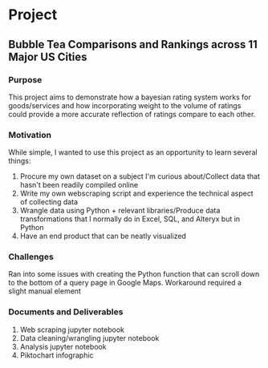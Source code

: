 # Project

## Bubble Tea Comparisons and Rankings across 11 Major US Cities

### Purpose
This project aims to demonstrate how a bayesian rating system works for goods/services and how incorporating weight to the volume of ratings could provide a more accurate reflection of ratings compare to each other.

### Motivation
While simple, I wanted to use this project as an opportunity to learn several things: 
1) Procure my own dataset on a subject I'm curious about/Collect data that hasn't been readily compiled online
2) Write my own webscraping script and experience the technical aspect of collecting data
3) Wrangle data using Python + relevant libraries/Produce data transformations that I normally do in Excel, SQL, and Alteryx but in Python
4) Have an end product that can be neatly visualized

### Challenges
Ran into some issues with creating the Python function that can scroll down to the bottom of a query page in Google Maps. Workaround required a slight manual element

### Documents and Deliverables
1. Web scraping jupyter notebook
2. Data cleaning/wrangling jupyter notebook
3. Analysis jupyter notebook
4. Piktochart infographic

